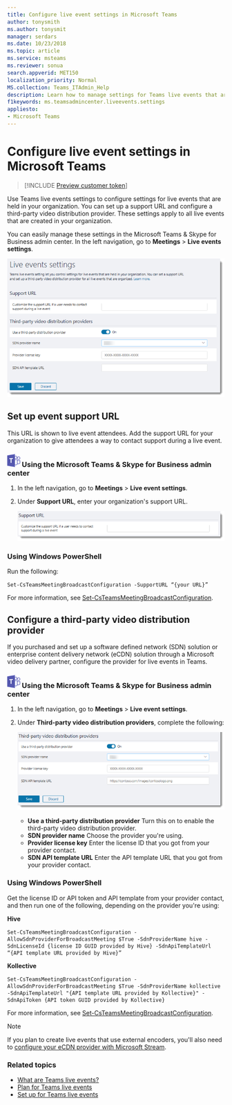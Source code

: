 ```yaml
---
title: Configure live event settings in Microsoft Teams
author: tonysmith
ms.author: tonysmit
manager: serdars
ms.date: 10/23/2018
ms.topic: article
ms.service: msteams
ms.reviewer: sonua
search.appverid: MET150
localization_priority: Normal
MS.collection: Teams_ITAdmin_Help
description: Learn how to manage settings for Teams live events that are held in your organization. 
f1keywords: ms.teamsadmincenter.liveevents.settings
appliesto: 
- Microsoft Teams
---
```


# Configure live event settings in Microsoft Teams
> [!INCLUDE [Preview customer token](../includes/preview-feature.md)]

Use Teams live events settings to configure settings for live events that are held in your organization. You can set up a support URL and configure a third-party video distribution provider. These settings apply to all live events that are created in your organization. 

You can easily manage these settings in the Microsoft Teams & Skype for Business admin center. In the left navigation, go to **Meetings** > **Live events settings**. 

![live-event-settings.png](../media/teams-live-events-settings.png "Screen shot of Teams live events settings that you can configure in the Microsoft Teams & Skype for Business admin center") 

## Set up event support URL

This URL is shown to live event attendees. Add the support URL for your organization to give attendees a way to contact support during a live event.

### ![teams-logo-30x30.png](../media/teams-logo-30x30.png) Using the Microsoft Teams & Skype for Business admin center

1. In the left navigation, go to **Meetings** > **Live event settings**.
2. Under **Support URL**, enter your organization's support URL. 

    ![Support URL setting for live events in the Microsoft Teams & Skype for Business admin center](../media/teams-live-events-settings-supporturl.png "Screen shot of support URL setting for Teams live events")

### Using Windows PowerShell
Run the following:
```
Set-CsTeamsMeetingBroadcastConfiguration -SupportURL “{your URL}” 
```
For more information, see [Set-CsTeamsMeetingBroadcastConfiguration](https://docs.microsoft.com/powershell/module/skype/set-csteamsmeetingbroadcastconfiguration?view=skype-ps).
## Configure a third-party video distribution provider 

If you purchased and set up a software defined network (SDN) solution or enterprise content delivery network (eCDN) solution through a Microsoft video delivery partner, configure the provider for live events in Teams. 

### ![teams-logo-30x30.png](../media/teams-logo-30x30.png) Using the Microsoft Teams & Skype for Business admin center

1. In the left navigation, go to **Meetings** > **Live event settings**.
2. Under **Third-party video distribution providers**, complete the following: 

    ![Third-party video distribution provider settings in the Microsoft Teams & Skype for Business admin center](../media/teams-live-events-settings-distribution-provider.png "Screen shot of the third-party video distribution provider settings for live events")

    - **Use a third-party distribution provider** Turn this on to enable the third-party video distribution provider.
    - **SDN provider name** Choose the provider you're using.
    - **Provider license key** Enter the license ID that you got from your provider contact.
    - **SDN API template URL** Enter the API template URL that you got from your provider contact.

### Using Windows PowerShell
Get the license ID or API token and API template from your provider contact, and then run one of the following, depending on the provider you're using:

**Hive** 
```
Set-CsTeamsMeetingBroadcastConfiguration -AllowSdnProviderForBroadcastMeeting $True -SdnProviderName hive -SdnLicenseId {license ID GUID provided by Hive} -SdnApiTemplateUrl “{API template URL provided by Hive}”
```
**Kollective** 
```
Set-CsTeamsMeetingBroadcastConfiguration -AllowSdnProviderForBroadcastMeeting $True -SdnProviderName kollective -SdnApiTemplateUrl "{API template URL provided by Kollective}" -SdnApiToken {API token GUID provided by Kollective}
```
For more information, see [Set-CsTeamsMeetingBroadcastConfiguration](https://docs.microsoft.com/powershell/module/skype/set-csteamsmeetingbroadcastconfiguration?view=skype-ps).

> [!NOTE]
> If you plan to create live events that use external encoders, you'll also need to [configure your eCDN provider with Microsoft Stream](https://docs.microsoft.com/stream/network-caching). 

### Related topics
- [What are Teams live events?](what-are-teams-live-events.md)
- [Plan for Teams live events](plan-for-teams-live-events.md)
- [Set up for Teams live events](set-up-for-teams-live-events.md)